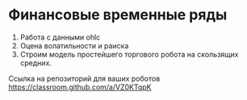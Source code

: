 # Финансовые временные ряды

1. Работа с данными ohlc
2. Оцена волатильности и раиска
3. Строим модель простейшего торгового робота на скользящих средних.


Ссылка на репозиторий для ваших роботов
https://classroom.github.com/a/VZ0KTqpK
